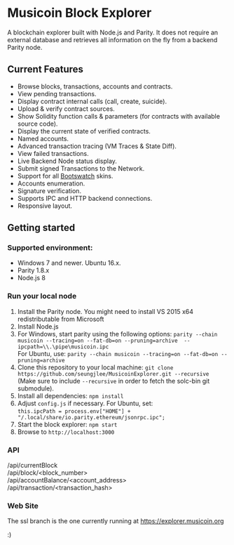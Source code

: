 # Musicoin Block Explorer

A blockchain explorer built with Node.js and Parity. It does not require an external database and retrieves all information on the fly from a backend Parity node.

## Current Features
* Browse blocks, transactions, accounts and contracts.
* View pending transactions.
* Display contract internal calls (call, create, suicide).
* Upload & verify contract sources.
* Show Solidity function calls & parameters (for contracts with available source code).
* Display the current state of verified contracts.
* Named accounts.
* Advanced transaction tracing (VM Traces & State Diff).
* View failed transactions.
* Live Backend Node status display.
* Submit signed Transactions to the Network.
* Support for all [Bootswatch](https://bootswatch.com/) skins.
* Accounts enumeration.
* Signature verification.
* Supports IPC and HTTP backend connections.
* Responsive layout.

## Getting started

### Supported environment:
* Windows 7 and newer. Ubuntu 16.x.
* Parity 1.8.x
* Node.js 8

### Run your local node

1. Install the Parity node. You might need to install VS 2015 x64 redistributable from Microsoft
2. Install Node.js
3. For Windows, start parity using the following options: `parity --chain musicoin --tracing=on --fat-db=on --pruning=archive  --ipcpath=\\.\pipe\musicoin.ipc`  
   For Ubuntu, use: `parity --chain musicoin --tracing=on --fat-db=on --pruning=archive`
4. Clone this repository to your local machine: `git clone https://github.com/seungjlee/MusicoinExplorer.git --recursive` (Make sure to include `--recursive` in order to fetch the solc-bin git submodule).
5. Install all dependencies: `npm install`
6. Adjust `config.js` if necessary. For Ubuntu, set:  
  `this.ipcPath = process.env["HOME"] + "/.local/share/io.parity.ethereum/jsonrpc.ipc";`
7. Start the block explorer: `npm start`
8. Browse to `http://localhost:3000`

### API
/api/currentBlock  
/api/block/<block_number>  
/api/accountBalance/<account_address>  
/api/transaction/<transaction_hash>  

### Web Site
The ssl branch is the one currently running at https://explorer.musicoin.org  


:)
